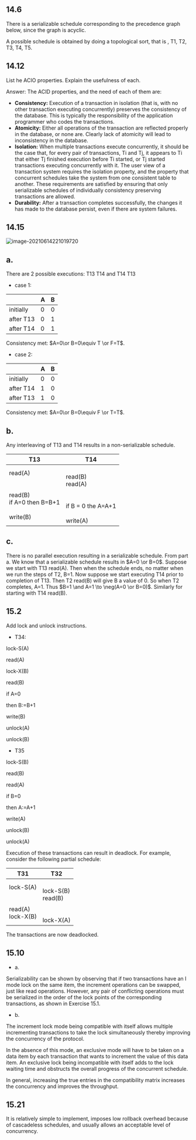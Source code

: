 ## 14.6

There is a serializable schedule corresponding to the precedence graph below, since the graph is acyclic. 

A possible schedule is obtained by doing a topological sort, that is , T1, T2, T3, T4, T5.

## 14.12

List he ACIO properties. Explain the usefulness of each.

Answer: The ACID properties,  and the need of each of them are:

- **Consistency:** Execution of a transaction in isolation (that is, with no other transaction executing concurrently) preserves the consistency of the database. This is typically the responsibility of the application programmer who codes the transactions.
- **Atomicity:** Either all operations of the transaction are reflected properly in the database, or none are. Clearly lack of atomicity will lead to inconsistency in the database.
- **Isolation:** When multiple transactions execute concurrently, it should be the case that, for every pair of transactions, Ti and Tj, it appears to Ti that either Tj finished execution before Ti started, or Tj started transactions executing concurrently with it. The user view of a transaction system requires the isolation property, and the property that concurrent schedules take the system from one consistent table to another. These requirements are satisfied by ensuring that only serializable schedules of individually consistency preserving transactions are allowed.
- **Durability:** After a transaction completes successfully, the changes it has made to the database persist, even if there are system failures.

## 14.15

![image-20210614221019720](C:\Users\lenovo\AppData\Roaming\Typora\typora-user-images\image-20210614221019720.png)

## a.

There are 2 possible executions: T13 T14 and T14 T13

- case 1:

|           | A    | B    |
| --------- | ---- | ---- |
| initially | 0    | 0    |
| after T13 | 0    | 1    |
| after T14 | 0    | 1    |

Consistency met: $A=0\or B=0\equiv T \or F=T$.

- case 2:

|           | A    | B    |
| --------- | ---- | ---- |
| initially | 0    | 0    |
| after T14 | 1    | 0    |
| after T13 | 1    | 0    |

Consistency met:  $A=0\or B=0\equiv F \or T=T$.

## b.

Any interleaving of T13 and T14 results in a non-serializable schedule.

| T13                                                          | T14                                                          |
| ------------------------------------------------------------ | ------------------------------------------------------------ |
| read(A) <br><br><br>read(B)<br>if A=0 then B=B+1<br><br>write(B) | <br>read(B)<br>read(A)<br><br><br>if B = 0 the A=A+1<br><br>write(A) |

## c.

There is no parallel execution resulting in a serializable schedule. From part a. We know that a serializable schedule results in $A=0 \or B=0$. Suppose we start with T13 read(A). Then when the schedule ends, no matter when we run the steps of  T2, B=1. Now suppose we start executing T14 prior to completion of T13. Then T2 read(B) will give B a value of 0. So when T2 completes, A=1. Thus $B=1 \and A=1 \to \neg(A=0 \or B=0)$. Similarly for starting with T14 read(B).

## 15.2

Add lock and unlock instructions.

- T34:

lock-S(A)

read(A)

lock-X(B)

read(B)

if A=0

then B:=B+1

write(B)

unlock(A)

unlock(B)

- T35

lock-S(B)

read(B)

read(A)

if B=0

then A:=A+1

write(A)

unlock(B)

unlock(A)



Execution of these transactions can result in deadlock. For example, consider the following partial schedule:

| T31                                       | T32                                           |
| ----------------------------------------- | --------------------------------------------- |
| lock-S(A)<br><br><br>read(A)<br>lock-X(B) | <br>lock-S(B)<br>read(B)<br><br><br>lock-X(A) |

The transactions are now deadlocked.

## 15.10

- a. 

Serializability can be shown by observing that if two transactions have an I mode lock on the same item, the increment operations can be swapped, just like read operations. However, any pair of conflicting operations must be serialized in the order of the lock points of the corresponding transactions, as shown in Exercise 15.1.

- b. 

The increment lock mode being compatible with itself allows multiple incrementing transactions to take the lock simultaneously thereby improving the concurrency of the protocol. 

In the absence of this mode, an exclusive mode will have to be taken on a data item by each transaction that wants to increment the value of this data item. An exclusive lock being incompatible with itself adds to the lock waiting time and obstructs the overall progress of the concurrent schedule.

In general, increasing the true entries in the compatibility matrix increases the concurrency and improves the throughput.

## 15.21

It is relatively simple to implement, imposes low rollback overhead because of cascadeless schedules, and usually allows an acceptable level of concurrency.